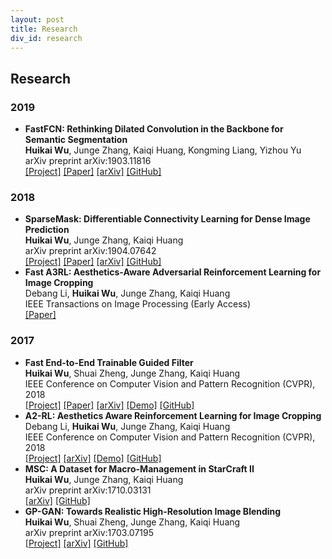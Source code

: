 ```yaml
---
layout: post
title: Research
div_id: research
---
```


## Research
### 2019
* **FastFCN: Rethinking Dilated Convolution in the Backbone for Semantic Segmentation**   
  **Huikai Wu**, Junge Zhang, Kaiqi Huang, Kongming Liang, Yizhou Yu        
  arXiv preprint arXiv:1903.11816   
  [[Project]](http://wuhuikai.me/FastFCNProject)    [[Paper]](http://wuhuikai.me/FastFCNProject/fast_fcn.pdf)    [[arXiv]](https://arxiv.org/abs/1903.11816)    [[GitHub]](https://github.com/wuhuikai/FastFCN)

### 2018
* **SparseMask: Differentiable Connectivity Learning for Dense Image Prediction**   
  **Huikai Wu**, Junge Zhang, Kaiqi Huang   
  arXiv preprint arXiv:1904.07642   
  [[Project]](http://wuhuikai.me/SparseMask/)    [[Paper]](http://wuhuikai.me/SparseMask/sparse_mask.pdf)    [[arXiv]](https://arxiv.org/abs/1904.07642)    [[GitHub]](https://github.com/wuhuikai/SparseMask)
* **Fast A3RL: Aesthetics-Aware Adversarial Reinforcement Learning for Image Cropping**   
  Debang Li, **Huikai Wu**, Junge Zhang, Kaiqi Huang    
  IEEE Transactions on Image Processing (Early Access)    
  [[Paper]](https://ieeexplore.ieee.org/document/8708941)

### 2017
* **Fast End-to-End Trainable Guided Filter**   
  **Huikai Wu**, Shuai Zheng, Junge Zhang, Kaiqi Huang    
  IEEE Conference on Computer Vision and Pattern Recognition (CVPR), 2018   
  [[Project]](http://wuhuikai.me/DeepGuidedFilterProject)    [[Paper]](http://wuhuikai.me/DeepGuidedFilterProject/deep_guided_filter.pdf)    [[arXiv]](https://arxiv.org/abs/1803.05619)    [[Demo]](http://wuhuikai.me/DeepGuidedFilterProject#demo)    [[GitHub]](https://github.com/wuhuikai/DeepGuidedFilter)
* **A2-RL: Aesthetics Aware Reinforcement Learning for Image Cropping**   
  Debang Li, **Huikai Wu**, Junge Zhang, Kaiqi Huang    
  IEEE Conference on Computer Vision and Pattern Recognition (CVPR), 2018   
  [[Project]](http://debangli.info/A2RL/)    [[arXiv]](https://arxiv.org/abs/1709.04595)    [[Demo]](https://wuhuikai.github.io/TF-A2RL/)    [[GitHub]](https://github.com/wuhuikai/TF-A2RL)
* **MSC: A Dataset for Macro-Management in StarCraft II**   
  **Huikai Wu**, Junge Zhang, Kaiqi Huang   
  arXiv preprint arXiv:1710.03131   
  [[arXiv]](https://arxiv.org/abs/1710.03131)    [[GitHub]](https://github.com/wuhuikai/MSC)
* **GP-GAN: Towards Realistic High-Resolution Image Blending**    
  **Huikai Wu**, Shuai Zheng, Junge Zhang, Kaiqi Huang    
  arXiv preprint arXiv:1703.07195   
  [[Project]](http://wuhuikai.me/GP-GAN-Project/)    [[arXiv]](https://arxiv.org/abs/1703.07195)    [[GitHub]](https://github.com/wuhuikai/GP-GAN)
